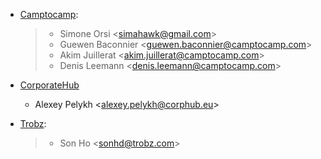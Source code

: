 - [Camptocamp](https://www.camptocamp.com):

  > - Simone Orsi \<<simahawk@gmail.com>\>
  > - Guewen Baconnier \<<guewen.baconnier@camptocamp.com>\>
  > - Akim Juillerat \<<akim.juillerat@camptocamp.com>\>
  > - Denis Leemann \<<denis.leemann@camptocamp.com>\>

- [CorporateHub](https://corporatehub.eu/)

  - Alexey Pelykh \<<alexey.pelykh@corphub.eu>\>

- [Trobz](https://trobz.com):

  > - Son Ho \<<sonhd@trobz.com>\>
